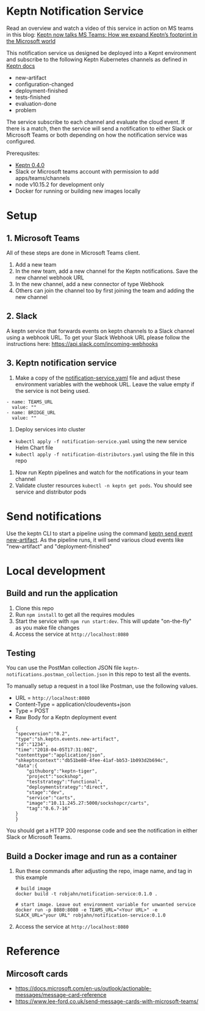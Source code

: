 # Keptn Notification Service

Read an overview and watch a video of this service in action on MS teams in this blog:
[Keptn now talks MS Teams: How we expand Keptn’s footprint in the Microsoft world](https://medium.com/keptn/keptn-now-talks-ms-teams-how-we-expand-keptns-footprint-in-the-microsoft-world-c330c0c8d4f1)

This notification service us designed be deployed into a Kepnt environment and subscribe 
to the following Keptn Kubernetes channels as defined in [Keptn docs](https://keptn.sh/docs/0.4.0/reference/custom-service)
* new-artifact
* configuration-changed
* deployment-finished
* tests-finished
* evaluation-done
* problem

The service subscribe to each channel and evaluate the cloud event.  If there is a match, then the service will send a notification to either Slack or Microsoft Teams or both depending on how the notification service was configured.

Prerequsites:
* [Keptn 0.4.0](http://www.keptn.sh)
* Slack or Microsoft teams account with permission to add apps/teams/channels
* node v10.15.2 for development only
* Docker for running or building new images locally 

# Setup

## 1. Microsoft Teams

All of these steps are done in Microsoft Teams client.
1. Add a new team
1. In the new team, add a new channel for the Keptn notifications. Save the new channel webhook URL
1. In the new channel, add a new connector of type Webhook
1. Others can join the channel too by first joining the team and adding the new channel

## 2. Slack

A keptn service that forwards events on keptn channels to a Slack channel using a webhook URL. To get your Slack Webhook URL please follow the instructions here: https://api.slack.com/incoming-webhooks

## 3. Keptn notification service

1. Make a copy of the [notification-service.yaml](notification-service.yaml) file and adjust these 
environment variables with the webhook URL.  Leave the value empty if the service is not being used.
```
- name: TEAMS_URL
  value: ""
- name: BRIDGE_URL
  value: ""
```
1. Deploy services into cluster
  * ```kubectl apply -f notification-service.yaml``` using the new service Helm Chart file
  * ```kubectl apply -f notification-distributors.yaml``` using the file in this repo
1. Now run Keptn pipelines and watch for the notifications in your team channel
1. Validate cluster resources ```kubectl -n keptn get pods```.  You should see service and distributor pods

# Send notifications

Use the keptn CLI to start a pipeline using the command [keptn send event new-artifact](https://keptn.sh/docs/0.4.0/reference/cli/#keptn-send-event-new-artifact).   As the pipeline runs,
it will send various cloud events like "new-artifact" and "deployment-finished"

# Local development

## Build and run the application
1. Clone this repo
1. Run ```npm install``` to get all the requires modules
1. Start the service with ```npm run start:dev```.  This will update "on-the-fly" as you make file changes
1. Access the service at ```http://localhost:8080```

## Testing

You can use the PostMan collection JSON file ```keptn-notifications.postman_collection.json``` in this repo to test all the events.

To manually setup a request in a tool like Postman, use the following values.
* URL = ```http://localhost:8080```
* Content-Type = application/cloudevents+json
* Type = POST
* Raw Body for a Keptn deployment event
    ```
    {  
    "specversion":"0.2",
    "type":"sh.keptn.events.new-artifact",
    "id":"1234",
    "time":"2018-04-05T17:31:00Z",
    "contenttype":"application/json",
    "shkeptncontext":"db51be80-4fee-41af-bb53-1b093d2b694c",
    "data":{  
        "githuborg":"keptn-tiger",
        "project":"sockshop",
        "teststrategy":"functional",
        "deploymentstrategy":"direct",
        "stage":"dev",
        "service":"carts",
        "image":"10.11.245.27:5000/sockshopcr/carts",
        "tag":"0.6.7-16"
    }
    }
    ```
You should get a HTTP 200 response code and see the notification in either Slack or Microsoft Teams.

## Build a Docker image and run as a container

1. Run these commands after adjusting the repo, image name, and tag in this example
    ```
    # build image
    docker build -t robjahn/notification-service:0.1.0 .

    # start image. Leave out environment variable for unwanted service
    docker run -p 8080:8080 -e TEAMS_URL="<Your URL>" -e SLACK_URL="your URL" robjahn/notification-service:0.1.0
    ```
1. Access the service at ```http://localhost:8080```

# Reference

## Mircosoft cards
* https://docs.microsoft.com/en-us/outlook/actionable-messages/message-card-reference
* https://www.lee-ford.co.uk/send-message-cards-with-microsoft-teams/
